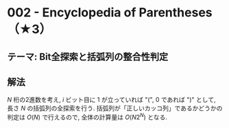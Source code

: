 # 002 - Encyclopedia of Parentheses（★3）

## テーマ: Bit全探索と括弧列の整合性判定

## 解法

$N$ 桁の2進数を考え, $i$ ビット目に $1$ が立っていれば "(", $0$ であれば ")" として, 長さ $N$ の括弧列の全探索を行う. 括弧列が「正しいカッコ列」であるかどうかの判定は $O(N)$ で行えるので, 全体の計算量は $O(N2^N)$ となる.
